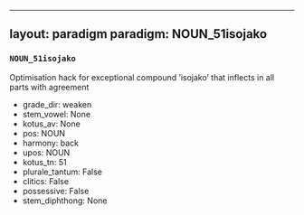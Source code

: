 
---
layout: paradigm
paradigm: NOUN_51isojako
---
### ` NOUN_51isojako `

Optimisation hack for exceptional compound ’isojako’ that inflects in all parts with agreement
* grade_dir: weaken
* stem_vowel: None
* kotus_av: None
* pos: NOUN
* harmony: back
* upos: NOUN
* kotus_tn: 51
* plurale_tantum: False
* clitics: False
* possessive: False
* stem_diphthong: None
